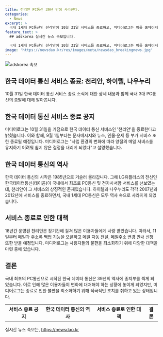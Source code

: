 ```yaml
---
title: 천리안 PC통신 39년 만에 사라진다.
categories:
  - News
excerpt: >
  국내 1세대 PC통신인 천리안이 10월 31일 서비스를 종료하고, 미디어로그는 이를 홈페이지를 통해 밝혔다. 회사는 사업 환경 변화와 양질의 메일 서비스 유지 어려움을 이유로 결정을 내렸다. 사용자들에게는 11일부터 백업 기능과 메일 관련 안내가 제공될 예정이며, 9월 1일에는 부가 서비스 종료된다. 이로써 국내 3대 PC통신 모두 역사 속으로 사라지게 되었다.
feature_text: >
  ## adskorea 실시간 뉴스 속보입니다.

  국내 1세대 PC통신인 천리안이 10월 31일 서비스를 종료하고, 미디어로그는 이를 홈페이지를 통해 밝혔다. 회사는 사업 환경 변화와 양질의 메일 서비스 유지 어려움을 이유로 결정을 내렸다. 사용자들에게는 11일부터 백업 기능과 메일 관련 안내가 제공될 예정이며, 9월 1일에는 부가 서비스 종료된다. 이로써 국내 3대 PC통신 모두 역사 속으로 사라지게 되었다.
image: 'https://newsdao.kr/res/images/meta/newsdao_breakingnews.jpg'
---
```


<p><img src="https://newsdao.kr/res/images/meta/newsdao_breakingnews.jpg" alt="adskorea 속보" /></p>

<h2>한국 데이터 통신 서비스 종료: 천리안, 하이텔, 나우누리</h2>

<p data-ke-size="size16">10월 31일 한국 데이터 통신 서비스 종료 소식에 대한 상세 내용과 함께 국내 3대 PC통신의 종말에 대해 알아봅니다.</p>

<h2 data-ke-size="size26">한국 데이터 통신 서비스 종료 공지</h2>

<p>미디어로그는 10월 31일을 기점으로 한국 데이터 통신 서비스인 '천리안'을 종료한다고 밝혔습니다. 이와 함께, 9월 1일부터는 문자메시지와 뉴스, 인물·운세 등 부가 서비스 또한 종료될 예정입니다. 미디어로그는 "사업 환경의 변화에 따라 양질의 메일 서비스를 유지하기 어려워 쉽지 않은 결정을 내리게 되었다"고 설명했습니다.</p>

<h2 data-ke-size="size26">한국 데이터 통신의 역사</h2>

<p>한국 데이터 통신의 시작은 1985년으로 거슬러 올라갑니다. 그해 LG유플러스의 전신인 한국데이터통신(데이콤)이 국내에서 최초로 PC통신 및 전자사서함 서비스를 선보였는데, 천리안이 그 서비스의 상징적인 존재였습니다. 하이텔과 나우누리도 각각 2007년과 2012년에 서비스를 종료하면서, 국내 1세대 PC통신은 모두 역사 속으로 사라지게 되었습니다.</p>

<h2 data-ke-size="size26">서비스 종료로 인한 대책</h2>

<p>18년간 운영된 천리안은 장기간에 걸쳐 많은 이용자들에게 사랑 받았습니다. 따라서, 11일부터 메일과 주소록 백업 기능을 오픈하고 메일 자동 전달, 메일주소 변경 안내 신청 또한 받을 예정입니다. 미디어로그는 사용자들의 불편을 최소화하기 위해 다양한 대책을 마련 중에 있습니다.</p>

<h2 data-ke-size="size26">결론</h2>

<p>국내 최초의 PC통신으로 시작된 한국 데이터 통신은 39년의 역사에 종지부를 찍게 되었습니다. 이로 인해 많은 이용자들이 변화에 대처해야 하는 상황에 놓이게 되었지만, 미디어로그는 종료로 인한 불편을 최소화하기 위해 적극적인 조치를 취하고 있는 상태입니다.</p>

<table>
    <tbody>
        <tr>
            <td style="text-align: center; height: 17px;"><b>서비스 종료 공지</b></td>
            <td style="text-align: center; height: 17px;"><b>한국 데이터 통신의 역사</b></td>
            <td style="text-align: center; height: 17px;"><b>서비스 종료로 인한 대책</b></td>
            <td style="text-align: center; height: 17px;"><b>결론</b></td>
        </tr>
    </tbody>
</table>
실시간 뉴스 속보는, <a href="https://newsdao.kr" rel="dofollow">https://newsdao.kr</a>


